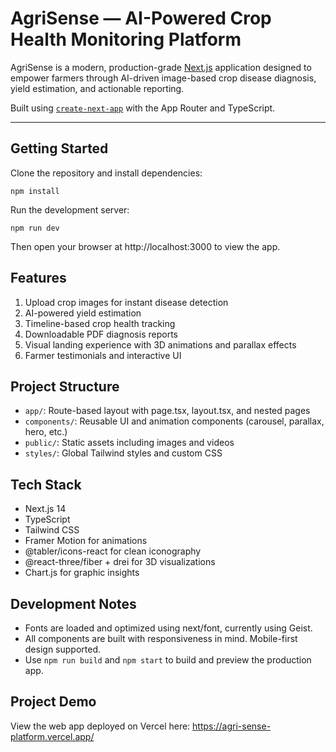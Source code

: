 # AgriSense — AI-Powered Crop Health Monitoring Platform

AgriSense is a modern, production-grade [Next.js](https://nextjs.org) application designed to empower farmers through AI-driven image-based crop disease diagnosis, yield estimation, and actionable reporting.

Built using [`create-next-app`](https://nextjs.org/docs/app/api-reference/cli/create-next-app) with the App Router and TypeScript.

---

## Getting Started

Clone the repository and install dependencies:

```
npm install
```
Run the development server:

```
npm run dev
```

Then open your browser at http://localhost:3000 to view the app.

## Features
1. Upload crop images for instant disease detection
2. AI-powered yield estimation
3. Timeline-based crop health tracking
4. Downloadable PDF diagnosis reports
5. Visual landing experience with 3D animations and parallax effects
6. Farmer testimonials and interactive UI

## Project Structure
* `app/`: Route-based layout with page.tsx, layout.tsx, and nested pages
* `components/`: Reusable UI and animation components (carousel, parallax, hero, etc.)
* `public/`: Static assets including images and videos
* `styles/`: Global Tailwind styles and custom CSS

## Tech Stack
* Next.js 14
* TypeScript
* Tailwind CSS
* Framer Motion for animations
* @tabler/icons-react for clean iconography
* @react-three/fiber + drei for 3D visualizations
* Chart.js for graphic insights

##  Development Notes
* Fonts are loaded and optimized using next/font, currently using Geist.
* All components are built with responsiveness in mind. Mobile-first design supported.
* Use `npm run build` and `npm start` to build and preview the production app.

## Project Demo
View the web app deployed on Vercel here:
https://agri-sense-platform.vercel.app/
